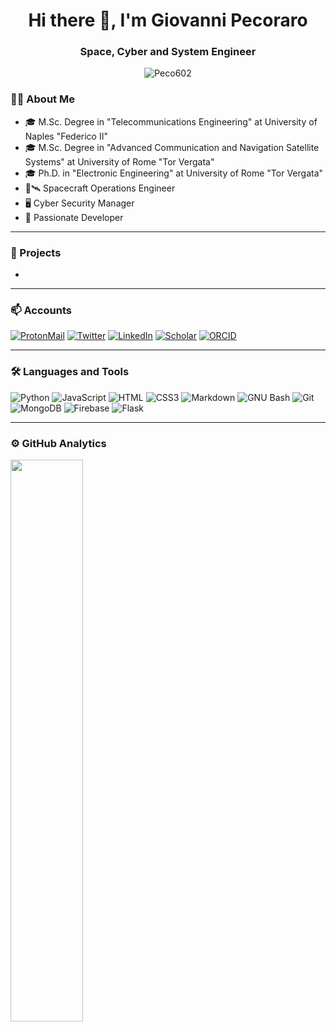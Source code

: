 <h1 align="center">Hi there 👋, I'm Giovanni Pecoraro</h1>

<h3 align="center">Space, Cyber and System Engineer</h3>
<p align="center"> <img src="https://komarev.com/ghpvc/?username=Peco602" alt="Peco602" /> </p>

### 👨‍💻 About Me

<!-- https://emojipedia.org/ -->

- 🎓 M.Sc. Degree in "Telecommunications Engineering" at University of Naples "Federico II"
- 🎓 M.Sc. Degree in "Advanced Communication and Navigation Satellite Systems" at University of Rome "Tor Vergata"
- 🎓 Ph.D. in "Electronic Engineering" at University of Rome "Tor Vergata"
- 📡🛰️ Spacecraft Operations Engineer
- 🖥️ Cyber Security Manager
- 🔨 Passionate Developer

---

### 🚧 Projects

- 

---

### 📫 Accounts

<!-- https://medium.com/@therafamartins/make-your-customized-badges-in-a-few-minutes-18e75475e271 -->

[![ProtonMail](https://img.shields.io/badge/ProtonMail-black?style=for-the-badge&logo=protonmail)](mailto:giovanni1.pecoraro@protonmail.com)
[![Twitter](https://img.shields.io/twitter/follow/Peco602?label=Twitter&logo=twitter&style=for-the-badge&color=blue)](https://twitter.com/Peco602)
[![LinkedIn](https://img.shields.io/badge/LinkedIn-grey?style=for-the-badge&logo=linkedin)](https://it.linkedin.com/in/giovanni-pecoraro-078500155)
[![Scholar](https://img.shields.io/badge/Scholar-grey?style=for-the-badge&logo=scholar)](https://scholar.google.com/citations?user=JSM2EcoAAAAJ)
[![ORCID](https://img.shields.io/badge/ORCID-grey?style=for-the-badge&logo=orcid)](https://orcid.org/0000-0003-2888-113X)

---

### 🛠 Languages and Tools

![Python](https://img.shields.io/badge/Python-3776AB?&style=for-the-badge&logoColor=white&logo=python)
![JavaScript](https://img.shields.io/badge/-JavaScript-%23F7DF1C?style=for-the-badge&logo=javascript&logoColor=000000&labelColor=%23F7DF1C&color=%23FFCE5A)
![HTML](https://img.shields.io/badge/HTML-E34F26?&style=for-the-badge&logoColor=white&logo=html5)
![CSS3](https://img.shields.io/badge/CSS3-1572B6?style=for-the-badge&logo=css3&logoColor=white)
![Markdown](https://img.shields.io/badge/Markdown-000000?&style=for-the-badge&logo=markdown)
![GNU Bash](https://img.shields.io/badge/GNU_Bash-4EAA25?&style=for-the-badge&logoColor=white&logo=gnubash)
![Git](https://img.shields.io/badge/Git-F05032?&style=for-the-badge&logoColor=white&logo=git)
![MongoDB](https://img.shields.io/badge/MongoDB-47A248?&style=for-the-badge&logoColor=white&logo=mongodb)
![Firebase](https://img.shields.io/badge/Firebase-FFCA28?&style=for-the-badge&logoColor=white&logo=firebase)
![Flask](https://img.shields.io/badge/Flask-000000?&style=for-the-badge&logo=flask)

---

### ⚙️ GitHub Analytics

<!-- <p align="center"> -->
<img width="48%" src="https://github-readme-stats.vercel.app/api?username=Peco602&show_icons=true&theme=dark" />
  <!-- <img width="48%" src="https://github-readme-stats.vercel.app/api/top-langs/?username=Peco602&theme=dark&&layout=compact&exclude_repo=OpenLTE-CSI,LTE-Cell-Scanner-CSI" />
</p> -->


